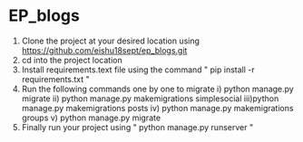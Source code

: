 # EP_blogs

1) Clone the project at your desired location using https://github.com/eishu18sept/ep_blogs.git
2) cd into the project location 
3) Install requirements.text file using the command " pip install -r requirements.txt "
4) Run the following commands one by one to migrate
      i)  python manage.py migrate
      ii) python manage.py makemigrations simplesocial
      iii)python manage.py makemigrations posts
      iv) python manage.py makemigrations groups
      v)  python manage.py migrate
5) Finally run your project using " python manage.py runserver "
